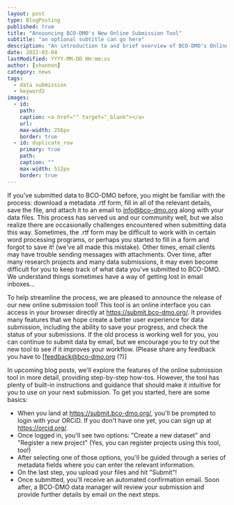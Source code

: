 ```yaml
---
layout: post
type: BlogPosting
published: true
title: "Announcing BCO-DMO's New Online Submission Tool"
subtitle: "an optional subtitle can go here"
description: "An introduction to and brief overview of BCO-DMO's Online Data Submission Tool"
date: 2022-03-04
lastModified: YYYY-MM-DD HH:mm:ss
author: [shannon]
category: news
tags: 
  - data submission
  - keyword2
images:
  - id: 
    path: 
    caption: <a href="" target="_blank"></a>
    url: 
    max-width: 256px
    border: true
  - id: duplicate_row
    primary: true
    path: 
    caption: ""
    max-width: 512px
    border: true
---
```


If you've submitted data to BCO-DMO before, you might be familiar with the process: download a metadata .rtf form, fill in all of the relevant details, save the file, and attach it to an email to info@bco-dmo.org along with your data files. This process has served us and our community well, but we also realize there are occasionally challenges encountered when submitting data this way. Sometimes, the .rtf form may be difficult to work with in certain word processing programs, or perhaps you started to fill in a form and forgot to save it! (we've all made this mistake). Other times, email clients may have trouble sending messages with attachments. Over time, after many research projects and many data submissions, it may even become difficult for you to keep track of what data you've submitted to BCO-DMO. We understand things sometimes have a way of getting lost in email inboxes…

To help streamline the process, we are pleased to announce the release of our new online submission tool! This tool is an online interface you can access in your browser directly at https://submit.bco-dmo.org/. It provides many features that we hope create a better user experience for data submission, including the ability to save your progress,  and check the status of your submissions. If the old process is working well for you, you can continue to submit data by email, but we encourage you to try out the new tool to see if it improves your workflow. (Please share any feedback you have to [feedback@bco-dmo.org (?)]

In upcoming blog posts, we'll explore the features of the online submission tool in more detail, providing step-by-step how-tos. However, the tool has plenty of built-in instructions and guidance that should make it intuitive for you to use on your next submission. To get you started, here are some basics:
* When you land at https://submit.bco-dmo.org/, you'll be prompted to login with your ORCiD. If you don't have one yet, you can sign up at https://orcid.org/.
* Once logged in, you'll see two options: "Create a new dataset" and "Register a new project" (Yes, you can register projects using this tool, too!)
* After selecting one of those options, you'll be guided through a series of metadata fields where you can enter the relevant information.
* On the last step, you upload your files and hit "Submit"!
* Once submitted, you'll receive an automated confirmation email. Soon after, a BCO-DMO data manager will review your submission and provide further details by email on the next steps. 
